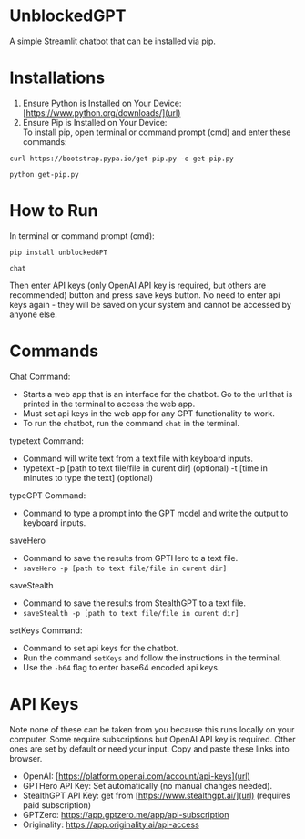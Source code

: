 # UnblockedGPT
A simple Streamlit chatbot that can be installed via pip.

# Installations
1. Ensure Python is Installed on Your Device: [https://www.python.org/downloads/](url)  
2. Ensure Pip is Installed on Your Device:  
To install pip, open terminal or command prompt (cmd) and enter these commands:
```
curl https://bootstrap.pypa.io/get-pip.py -o get-pip.py
```
```
python get-pip.py
```

# How to Run
In terminal or command prompt (cmd):  
```
pip install unblockedGPT
```
```
chat
```
Then enter API keys (only OpenAI API key is required, but others are recommended) button and press save keys button. No need to enter api keys again - they will be saved on your system and cannot be accessed by anyone else. 

# Commands
Chat Command:
- Starts a web app that is an interface for the chatbot. Go to the url that is printed in the terminal to access the web app. 
- Must set api keys in the web app for any GPT functionality to work.
- To run the chatbot, run the command `chat` in the terminal.

typetext Command:
- Command will write text from a text file with keyboard inputs. 
- typetext -p [path to text file/file in curent dir] (optional) -t [time in minutes to type the text] (optional)

typeGPT Command:
- Command to type a prompt into the GPT model and write the output to keyboard inputs.

saveHero
- Command to save the results from GPTHero to a text file.
- `saveHero -p [path to text file/file in curent dir]`

saveStealth
- Command to save the results from StealthGPT to a text file.
- `saveStealth -p [path to text file/file in curent dir]`

setKeys Command:
- Command to set api keys for the chatbot.
- Run the command `setKeys` and follow the instructions in the terminal.
- Use the `-b64` flag to enter base64 encoded api keys.

# API Keys
Note none of these can be taken from you because this runs locally on your computer. Some require subscriptions but OpenAI API key is required. Other ones are set by default or need your input. Copy and paste these links into browser.
- OpenAI: [https://platform.openai.com/account/api-keys](url)
- GPTHero API Key: Set automatically (no manual changes needed).
- StealthGPT API Key: get from [https://www.stealthgpt.ai/](url) (requires paid subscription)
- GPTZero: https://app.gptzero.me/app/api-subscription
- Originality: https://app.originality.ai/api-access
